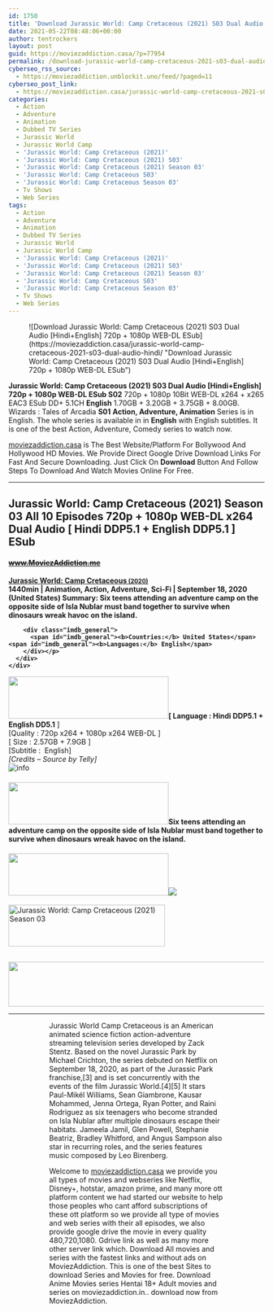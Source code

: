 ```yaml
---
id: 1750
title: 'Download Jurassic World: Camp Cretaceous (2021) S03 Dual Audio [Hindi+English] 720p + 1080p WEB-DL ESub'
date: 2021-05-22T08:48:06+00:00
author: tentrockers
layout: post
guid: https://moviezaddiction.casa/?p=77954
permalink: /download-jurassic-world-camp-cretaceous-2021-s03-dual-audio-hindienglish-720p-1080p-web-dl-esub/
cyberseo_rss_source:
  - https://moviezaddiction.unblockit.uno/feed/?paged=11
cyberseo_post_link:
  - https://moviezaddiction.casa/jurassic-world-camp-cretaceous-2021-s03-dual-audio-hindi/
categories:
  - Action
  - Adventure
  - Animation
  - Dubbed TV Series
  - Jurassic World
  - Jurassic World Camp
  - 'Jurassic World: Camp Cretaceous (2021)'
  - 'Jurassic World: Camp Cretaceous (2021) S03'
  - 'Jurassic World: Camp Cretaceous (2021) Season 03'
  - 'Jurassic World: Camp Cretaceous S03'
  - 'Jurassic World: Camp Cretaceous Season 03'
  - Tv Shows
  - Web Series
tags:
  - Action
  - Adventure
  - Animation
  - Dubbed TV Series
  - Jurassic World
  - Jurassic World Camp
  - 'Jurassic World: Camp Cretaceous (2021)'
  - 'Jurassic World: Camp Cretaceous (2021) S03'
  - 'Jurassic World: Camp Cretaceous (2021) Season 03'
  - 'Jurassic World: Camp Cretaceous S03'
  - 'Jurassic World: Camp Cretaceous Season 03'
  - Tv Shows
  - Web Series
---
```

<figure class="entry-thumbnail">![Download Jurassic World: Camp Cretaceous (2021) S03 Dual Audio [Hindi+English] 720p + 1080p WEB-DL ESub](https://moviezaddiction.casa/jurassic-world-camp-cretaceous-2021-s03-dual-audio-hindi/ "Download Jurassic World: Camp Cretaceous (2021) S03 Dual Audio [Hindi+English] 720p + 1080p WEB-DL ESub")  
</figure> 

**Jurassic World: Camp Cretaceous (2021) S03 Dual Audio [Hindi+English] 720p + 1080p WEB-DL ESub S02**&nbsp;720p + 1080p 10Bit WEB-DL x264 + x265 EAC3 ESub DD+ 5.1CH **English** 1.70GB + 3.20GB + 3.75GB + 8.00GB. Wizards : Tales of Arcadia **S01** **Action, Adventure, Animation** Series is in English. The whole series is available in in **English** with English subtitles. It is one of the best Action, Adventure, Comedy series to watch now.

[moviezaddiction.casa](https://moviezaddiction.casa/category/hollywood-movies/) is The Best Website/Platform For Bollywood And Hollywood HD Movies. We Provide Direct Google Drive Download Links For Fast And Secure Downloading. Just Click On **Download** Button And Follow Steps To Download And Watch Movies Online For Free.

* * *

## <span>Jurassic World: Camp Cretaceous (2021) Season 03 All 10 Episodes 720p + 1080p WEB-DL x264 Dual Audio [ Hindi DDP5.1 + English DDP5.1 ] ESub</span>

#### <span>~~www.MoviezAddiction.me~~ </span><span><b></p> 

<div class="imdb_container">
  <div>
    <div class="imdb_dark">
      <div class="imdb_right">
        <span id="movie_title"><a href="https://www.imdb.com/title/tt10436228" target="_blank" rel="noopener">Jurassic World: Camp Cretaceous<small> (2020)</small></a></span><br /> <span id="genres">1440min | Animation, Action, Adventure, Sci-Fi | September 18, 2020 (United States)</span> <span id="summary"><b>Summary: </b>Six teens attending an adventure camp on the opposite side of Isla Nublar must band together to survive when dinosaurs wreak havoc on the island.</span></p> 
        
        <div class="imdb_general">
          <span id="imdb_general"><b>Countries:</b> United States</span><span id="imdb_general"><b>Languages:</b> English</span>
        </div></p>
      </div>
    </div>
  </div>
</div>

<p>
  </b></span><img loading="lazy" class="aligncenter" src="https://moviezaddiction.casa/wp-content/uploads/2018/02/Media-Info.png?zoom=0.8099999785423279&resize=315%2C83&ssl=1" width="315" height="83" /><span><span><strong>[ Language : Hindi DDP5.1 + English DD5.1</strong>&nbsp;]</span><br /><span>[Quality : 720p x264 + 1080p x264 WEB-DL ]</span><br /><span>[ Size : 2.57GB + 7.9GB ]</span><br /><span>[Subtitle :&nbsp; English]<br /></span></span><em><span>[Credits – Source by Telly]<br /></span></em><img class="aligncenter" src="https://1.bp.blogspot.com/-1EIwqQp90X4/YI2HrisNUwI/AAAAAAAACjQ/SnsoR_8BQ8wPTBxLJCQzsWd2M1Qv4VOQwCLcBGAsYHQ/s0/AusysgD.png" alt="info" usemap="#workmap" />
</p>

<map name="workmap">
  <area alt="imdb" coords="0,0,80,40" shape="rect" href="https://www.imdb.com/title/tt10436228/" target="_blank" />
  
  <area alt="youtube" coords="100,0,180,40" shape="rect" href="https://www.youtube.com/watch?v=h_0vTlkLGOc" target="_blank" />
</map></h4> 

<h4 class="firstHeading">
  <img loading="lazy" class="aligncenter" src="https://moviezaddiction.casa//wp-content/uploads/2018/02/Plot.jpeg?zoom=0.8099999785423279&resize=315%2C83&ssl=1" width="315" height="83" /><span>Six teens attending an adventure camp on the opposite side of Isla Nublar must band together to survive when dinosaurs wreak havoc on the island.</span>
</h4>

<div class="wp-block-image">
  <h4 class="aligncenter">
    <img loading="lazy" class="aligncenter" src="https://moviezaddiction.casa/wp-content/uploads/2018/02/Screenshots-Button.png?zoom=0.8099999785423279&resize=315%2C83&ssl=1" width="315" height="83" /><img src="https://1.bp.blogspot.com/-dxtAsjXsZsk/YKjFLZSUpII/AAAAAAAACvE/uYtB0G0ecYwnRoM9kDdB975hLCbo3e77wCLcBGAsYHQ/s16000/Jurassic%2BWorld%2BCamp%2BCretaceous%2BS03E10%2B%255B%2BStay%2Bon%2BMission%2B%255D%2B1080p%2BWEB-DL%2Bx264%2BDual%2BAudio%2B%255B%2BHindi%2BDDP5.1%2B%252B%2BEnglish%2BDDP5.1%2B%255D%2BESub%2B%255BWww.MoviezAddiction.casa%255D_s.jpg" />
  </h4>
</div>

<p>
  <img loading="lazy" class="aligncenter" src="https://moviezaddiction.casa//wp-content/uploads/2018/02/Download-Button-1.png?zoom=0.8099999785423279&resize=300%2C80&ssl=1" alt="Jurassic World: Camp Cretaceous (2021) Season 03" width="308" height="82" />
</p>

<h2>
</h2>

<p>
  <img loading="lazy" class="aligncenter" src="https://moviezaddiction.casa//wp-content/uploads/2017/11/cooltext264331638999588.gif" width="675" height="88" />
</p>

<hr />

<div class="wp-block-image">
  <figure class="aligncenter"> <figure class="aligncenter"> 
  
  <p>
    Jurassic World Camp Cretaceous is an American animated science fiction action-adventure streaming television series developed by Zack Stentz. Based on the novel Jurassic Park by Michael Crichton, the series debuted on Netflix on September 18, 2020, as part of the Jurassic Park franchise,[3] and is set concurrently with the events of the film Jurassic World.[4][5] It stars Paul-Mikél Williams, Sean Giambrone, Kausar Mohammed, Jenna Ortega, Ryan Potter, and Raini Rodriguez as six teenagers who become stranded on Isla Nublar after multiple dinosaurs escape their habitats. Jameela Jamil, Glen Powell, Stephanie Beatriz, Bradley Whitford, and Angus Sampson also star in recurring roles, and the series features music composed by Leo Birenberg.
  </p>
  
  <p>
    Welcome to <a href="https://moviezaddiction.casa/category/hollywood-movies/">moviezaddiction.casa</a> we provide you all types of movies and webseries like Netflix, Disney+, hotstar, amazon prime, and many more ott platform content we had started our website to help those peoples who cant afford subscriptions of these ott platform so we provide all type of movies and web series with their all episodes, we also provide google drive the movie in every quality 480,720,1080. Gdrive link as well as many more other server link which. Download All movies and series with the fastest links and without ads on MoviezAddiction. This is one of the best Sites to download Series and Movies for free. Download Anime Movies series Hentai 18+ Adult movies and series on moviezaddiction.in.. download now from MoviezAddiction.
  </p></figure> 
  
  <p>
    <img class="aligncenter" src="https://moviezaddiction.casa/jurassic-world-camp-cretaceous-2021-s03-dual-audio-hindi/moviezaddiction.casa/links/wp-content/uploads/2017/11/cooltext264331638999588.gif" alt />
  </p></figure>
</div>